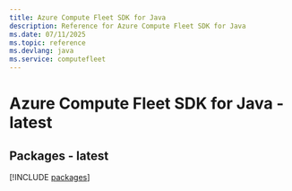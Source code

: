 ```yaml
---
title: Azure Compute Fleet SDK for Java
description: Reference for Azure Compute Fleet SDK for Java
ms.date: 07/11/2025
ms.topic: reference
ms.devlang: java
ms.service: computefleet
---
```

# Azure Compute Fleet SDK for Java - latest
## Packages - latest
[!INCLUDE [packages](compute-fleet-index.md)]